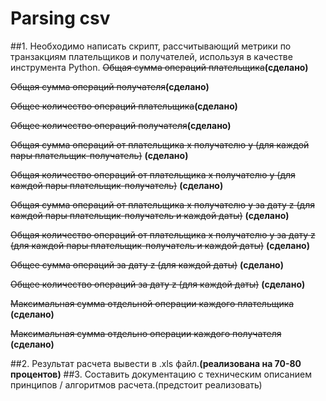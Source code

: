 # Parsing csv

 ##1. Необходимо написать скрипт, рассчитывающий метрики по транзакциям плательщиков и получателей, используя в качестве инструмента Python.
 ~~Общая сумма операций плательщика~~**(сделано)**
 
 ~~Общая сумма операций получателя~~**(сделано)**
 
 ~~Общее количество операций плательщика~~**(сделано)**
 
 ~~Общее количество операций получателя~~**(сделано)**
 
 ~~Общая сумма операций от плательщика x получателю y (для каждой пары плательщик-получатель)~~ **(сделано)**
 
 ~~Общая количество операций от плательщика x получателю y (для каждой пары плательщик-получатель)~~ **(сделано)**
 
 ~~Общая сумма операций от плательщика x получателю y за дату z (для каждой пары плательщик-получатель и каждой даты)~~ **(сделано)**
 
 ~~Общая количество операций от плательщика x получателю y за дату z (для каждой пары плательщик-получатель и каждой даты)~~ **(сделано)**
 
 ~~Общее сумма операций за дату z  (для каждой даты)~~ **(сделано)**
 
 ~~Общее количество операций за дату z  (для каждой даты)~~ **(сделано)**
 
 ~~Максимальная сумма отдельной операции каждого плательщика~~ **(сделано)**
 
 ~~Максимальная сумма отдельно операции каждого получателя~~ **(сделано)**
 
 ##2. Результат расчета вывести в .xls файл.**(реализована на 70-80 процентов)**
 ##3. Составить документацию с техническим описанием принципов / алгоритмов расчета.(предстоит реализовать)
